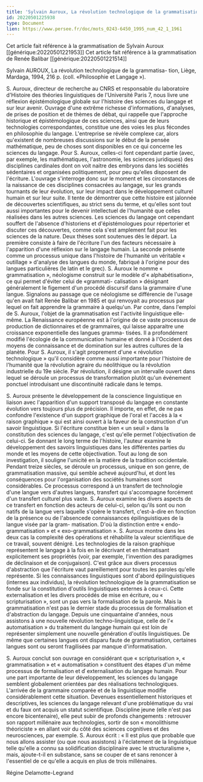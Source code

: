 ```yaml
---
title: 'Sylvain Auroux, La révolution technologique de la grammatisation'
id: 20220501225938
type: Document
lien: https://www.persee.fr/doc/mots_0243-6450_1995_num_42_1_1961
---
```

Cet article fait référence à la grammatisation de Sylvain Auroux [[générique:20220501221953]]
Cet article fait référence à la grammatisation de Renée Balibar [[générique:20220501221514]]

Sylvain AUROUX, La révolution technologique de la grammatisa- tion, Liège, Mardaga, 1994, 216 p. (coll. «Philosophie et Langage »).

S. Auroux, directeur de recherche au CNRS et responsable du laboratoire d'Histoire des théories linguistiques de l'Université Paris 7, nous livre une réflexion épistémologique globale sur l'histoire des sciences du langage et sur leur avenir. Ouvrage d'une extrême richesse d'informations, d'analyses, de prises de position et de thèmes de débat, qui rappelle que l'approche historique et épistémologique de ces sciences, ainsi que de leurs technologies correspondantes, constitue une des voies les plus fécondes en philosophie du langage. L'entreprise se révèle complexe car, alors qu'existent de nombreuses discussions sur le début de la pensée mathématique, peu de choses sont disponibles en ce qui concerne les sciences du langage. Pour S. Auroux, celles-ci font cependant partie (avec, par exemple, les mathématiques, l'astronomie, les sciences juridiques) des disciplines cardinales dont on voit naitre des embryons dans les sociétés sédentaires et organisées politiquement, pour peu qu'elles disposent de l'écriture. L'ouvrage s'interroge donc sur le moment et les circonstances de la naissance de ces disciplines consacrées au langage, sur les grands tournants de leur évolution, sur leur impact dans le développement culturel humain et sur leur suite. Il tente de démontrer que cette histoire est jalonnée de découvertes scientifiques, au strict sens du terme, et qu'elles sont tout aussi importantes pour le devenir intellectuel de l'humanité que celles réalisées dans les autres sciences. Les sciences du langage ont cependant souffert de l'absence d'historiens et d'épistémologues pour répertorier et discuter ces découvertes, comme cela s'est amplement fait pour les sciences de la nature. Deux thèses sont soutenues dès le départ. La première consiste à faire de l'écriture l'un des facteurs nécessaire à l'apparition d'une réflexion sur le langage humain. La seconde présente comme un processus unique dans l'histoire de l'humanité un véritable « outillage » d'analyse des langues du monde, fabriqué à l'origine pour des langues particulières (le latin et le grec). S. Auroux le nomme « grammatisation », néologisme construit sur le modèle d'« alphabétisation», ce qui permet d'éviter celui de «grammati- calisation » désignant généralement le figement d'un procédé discursif dans la grammaire d'une langue. Signalons au passage que ce néologisme se différencie de l'usage qu'en avait fait Renée Balibar en 1985 et qui renvoyait au processus par lequel on fait apprendre la grammaire à quelqu'un. Par contre, dans l'emploi de S. Auroux, l'objet de la grammatisation est l'activité linguistique elle-même. La Renaissance européenne est à l'origine de ce vaste processus de production de dictionnaires et de grammaires, qui laisse apparaitre une croissance exponentielle des langues gramma- tisées. Il a profondément modifié l'écologie de la communication humaine et donné à l'Occident des moyens de connaissance et de domination sur les autres cultures de la planète. Pour S. Auroux, il s'agit proprement d'une « révolution technologique » qu'il considère comme aussi importante pour l'histoire de l'humanité que la révolution agraire du néolithique ou la révolution industrielle du 19e siècle. Par révolution, il désigne un intervalle ouvert dans lequel se déroule un processus de transformation plutôt qu'un événement ponctuel introduisant une discontinuité radicale dans le temps.

S. Auroux présente le développement de la conscience linguistique en liaison avec l'apparition d'un support transposé du langage en constante évolution vers toujours plus de précision. Il importe, en effet, de ne pas confondre l'existence d'un support graphique de l'oral et l'accès à la « raison graphique » qui est ainsi ouvert à la faveur de la construction d'un savoir linguistique. Si l'écriture constitue bien « un seuil » dans la constitution des sciences du langage, c'est qu'elle permet l'objectivation de celui-ci. Se donnant le long terme de l'histoire, l'auteur examine le développement des savoirs linguistiques dans les différentes parties du monde et les moyens de cette objectivation. Tout au long de son investigation, il souligne l'unicité en la matière de la tradition occidentale. Pendant treize siècles, se déroule un processus, unique en son genre, de grammatisation massive, qui semble achevé aujourd'hui, et dont les conséquences pour l'organisation des sociétés humaines sont considérables. Ce processus correspond à un transfert de technologie d'une langue vers d'autres langues, transfert qui s'accompagne forcément d'un transfert culturel plus vaste. S. Auroux examine les divers aspects de ce transfert en fonction des acteurs de celui-ci, selon qu'ils sont ou non natifs de la langue vers laquelle s'opère le transfert, c'est-à-dire en fonction de la présence ou de l'absencede connaissances épilinguistiques de la langue visée par la gram- matisation. D'où la distinction entre « endo-grammatisation » et « exo-grammatisation ». S. Auroux montre dans les deux cas la complexité des opérations et réhabilite la valeur scientifique de ce travail, souvent dénigré. Les technologies de la raison graphique représentent le langage à la fois en le décrivant et en thématisant explicitement ses propriétés (voir, par exemple, l'invention des paradigmes de déclinaison et de conjugaison). C'est grâce aux divers processus d'abstraction que l'écriture vaut pareillement pour toutes les paroles qu'elle représente. Si les connaissances linguistiques sont d'abord épilinguistiques (internes aux individus), la révolution technologique de la grammatisation se fonde sur la constitution d'outils linguistiques externes à ceux-ci. Cette externalisation et les divers procédés de mise en écriture, ou « scripturisation », sont un pas vers la formalisation de la parole. Mais la grammatisation n'est pas le dernier stade du processus de formalisation et d'abstraction du langage. Depuis une cinquantaine d'années, nous assistons à une nouvelle révolution techno-linguistique, celle de l'« automatisation » du traitement du langage humain qui est loin de représenter simplement une nouvelle génération d'outils linguistiques. De même que certaines langues ont disparu faute de grammatisation, certaines langues sont ou seront fragilisées par manque d'informatisation.

S. Auroux conclut son ouvrage en considérant que « scripturisation », « grammatisation » et « automatisation » constituent des étapes d'un même processus de formalisation et ď externalisation du langage humain. Pour une part importante de leur développement, les sciences du langage semblent globalement orientées par des réalisations technologiques. L'arrivée de la grammaire comparée et de la linguistique modifie considérablement cette situation. Devenues essentiellement historiques et descriptives, les sciences du langage relevant d'une problématique du vrai et du faux ont acquis un statut scientifique. Discipline jeune (elle n'est pas encore bicentenaire), elle peut subir de profonds changements : retrouver son rapport millénaire aux technologies, sortir de son « monolithisme théoriciste » en allant voir du côté des sciences cognitives et des neurosciences, par exemple. S. Auroux écrit : « II est plus que probable que nous allons assister (ou que nous assistons) à l'éclatement de la linguistique telle qu'elle a connu sa solidification disciplinaire avec le structuralisme », mais, ajoute-t-il en substance, sans se couper de et sans renoncer à l'essentiel de ce qu'elle a acquis en plus de trois millénaires.

Régine Delamotte-Legrand